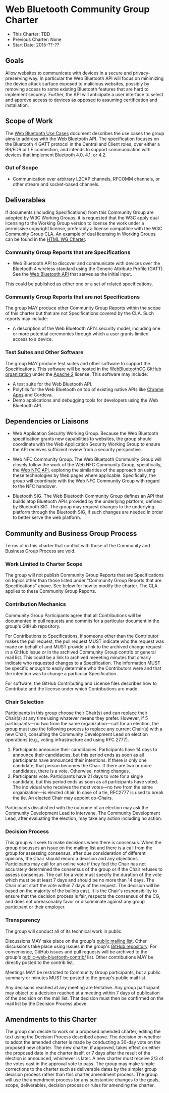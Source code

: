 # Web Bluetooth Community Group Charter

* This Charter: TBD
* Previous Charter: None
* Start Date: 2015-??-??

## Goals

Allow websites to communicate with devices in a secure and privacy-preserving way.
In particular the Web Bluetooth API will focus on
minimizing the device attack surface exposed to malicious websites,
possibly by removing access to
some existing Bluetooth features that are hard to implement securely.
Further, the API will anticipate a user interface to
select and approve access to devices as opposed to assuming certification and installation.

## Scope of Work

The [Web Bluetooth Use Cases](http://webbluetoothcg.github.io/web-bluetooth/use-cases.html)
document describes the use cases the group aims to address with the Web Bluetooth API.
The specification focuses on the Bluetooth 4 GATT protocol in the Central and Client roles,
over either a BR/EDR or LE connection, and intends to support communication with devices
that implement Bluetooth 4.0, 4.1, or 4.2.

### Out of Scope

* Communication over arbitrary L2CAP channels, RFCOMM channels,
  or other stream and socket-based channels.

## Deliverables

If documents (including Specifications) from this Community Group are adopted by W3C Working Groups,
it is requested that the W3C apply dual licensing to the Working Group version
to license the work under a permissive copyright license,
preferably a license compatible with the W3C Community Group CLA.
An example of dual licensing in Working Groups can be found in the
[HTML WG Charter](http://www.w3.org/2013/09/html-charter.html#documentlicense).

### Community Group Reports that are Specifications

* Web Bluetooth API to discover and communicate with devices over the Bluetooth 4 wireless
standard using the Generic Attribute Profile (GATT). See the
[Web Bluetooth API](http://webbluetoothcg.github.io/web-bluetooth/) that serves as the
initial input.

This could be published as either one or a set of related specifications.

### Community Group Reports that are not Specifications

The group MAY produce other Community Group Reports within the scope of this charter
but that are not Specifications covered by the CLA.
Such reports may include:

* A description of the Web Bluetooth API's security model,
  including one or more potential ceremonies through which a user grants limited access to a device.

### Test Suites and Other Software

The group MAY produce test suites and other software to support the Specifications.
This software will be hosted in the [WebBluetoothCG GitHub organization](https://github.com/WebBluetoothCG/)
under the [Apache 2](http://www.apache.org/licenses/LICENSE-2.0.html) license.
This software may include:

* A test suite for the Web Bluetooth API.
* Polyfills for the Web Bluetooth on top of existing native APIs
  like [Chrome Apps](https://github.com/WebBluetoothCG/chrome-app-polyfill) and Cordova.
* Demo applications and debugging tools for developers using the Web Bluetooth API.

## Dependencies or Liaisons

* Web Application Security Working Group.
  Because the Web Bluetooth specification grants new capabilities to websites,
  the group should coordinate with the Web Application Security Working Group to ensure
  the API receives sufficient review from a security perspective.

* Web NFC Community Group. The Web Bluetooth Community Group will closely follow the work of the
Web NFC Community Group, specifically, the [Web NFC API](http://w3c.github.io/web-nfc/),
exploring the similarities of the approach on using these technologies by Web pages where applicable.
Specifically, the group will coordinate with the Web NFC Community Group with regard to the NFC handover.

* Bluetooth SIG. The Web Bluetooth Community Group defines an API that builds atop Bluetooth
APIs provided by the underlying platform, defined by Bluetooth SIG.
  The group may request changes to the underlying platform through the Bluetooth SIG,
  if such changes are needed in order to better serve the web platform.

## Community and Business Group Process

Terms of in this charter that conflict with those of the Community and Business Group Process are void.

### Work Limited to Charter Scope

The group will not publish Community Group Reports that are
Specifications on topics other than those listed under "Community Group Reports that are Specifications" above.
See below for how to modify the charter.
The CLA applies to these Community Group Reports.

### Contribution Mechanics

Community Group Participants agree that all Contributions will be documented in pull requests and commits for a particular document in the group's GitHub repository.

For Contributions to Specifications, if someone other than the Contributor makes the pull request, the pull request MUST indicate who the request was made on behalf of and MUST provide a link to the archived change request in a GitHub Issue or in the archived Community Group contrib or general mail list. This could be a link to archived meeeting minutes that clearly indicate who requested changes to a Specification. The information MUST be specific enough to easily determine who the Contributors were and that the intention was to change a particular Specification.

For software, the GitHub Contributing and License files describes how to Contribute and the license under which Contributions are made.

### Chair Selection

Participants in this group choose their Chair(s) and
can replace their Chair(s) at any time using whatever means they prefer.
However, if 5 participants—no two from the same organization—call for an election,
the group must use the following process to replace any current Chair(s) with a new Chair,
consulting the Community Development Lead on election operations (e.g., voting infrastructure and using RFC 2777).

1. Participants announce their candidacies.
   Participants have 14 days to announce their candidacies,
   but this period ends as soon as all participants have announced their intentions.
   If there is only one candidate, that person becomes the Chair.
   If there are two or more candidates, there is a vote.
   Otherwise, nothing changes.
1. Participants vote.
   Participants have 21 days to vote for a single candidate,
   but this period ends as soon as all participants have voted.
   The individual who receives the most votes—no two from the same organization—is elected chair.
   In case of a tie, RFC2777 is used to break the tie.
   An elected Chair may appoint co-Chairs.

Participants dissatisfied with the outcome of an election may ask the Community Development Lead to intervene.
The Community Development Lead, after evaluating the election, may take any action including no action.

### Decision Process

This group will seek to make decisions when there is consensus.
When the group discusses an issue on the mailing list and there is a call from the group for assessing consensus,
after due consideration of different opinions, the Chair should record a decision and any objections.
Participants may call for an online vote if
they feel the Chair has not accurately determined the consensus of the group or if the Chair refuses to assess consensus.
The call for a vote must specify the duration of the vote
which must be at least 7 days and should be no more than 14 days.
The Chair must start the vote within 7 days of the request.
The decision will be based on the majority of the ballots cast.
It is the Chair's responsibility to ensure that the decision process is fair,
respects the consensus of the CG,
and does not unreasonably favor or discriminate against any group participant or their employer.

### Transparency

The group will conduct all of its technical work in public.

Discussions MAY take place on the group's [public mailing list](http://lists.w3.org/Archives/Public/public-web-bluetooth/). Other discussions take place using Issues in the group's [GitHub repository](https://github.com/WebBluetoothCG/). For convenience, GitHub issues and pull requests will be archived to the group's [public-web-bluetooth-contrib/](http://lists.w3.org/Archives/Public/public-web-bluetooth-contrib/) list.  Other contributions MAY be directly posted to the contrib list.

Meetings MAY be restricted to Community Group participants, but a public summary or minutes MUST be posted to the group's public mail list.

Any decisions reached at any meeting are tentative.
Any group participant may object to a decision reached at a meeting
within 7 days of publication of the decision on the mail list.
That decision must then be confirmed on the mail list by the Decision Process above.


## Amendments to this Charter

The group can decide to work on a proposed amended charter,
editing the text using the Decision Process described above.
The decision on whether to adopt the amended charter is made by
conducting a 30-day vote on the proposed new charter.
The new charter, if approved, takes effect on either the proposed date in the charter itself,
or 7 days after the result of the election is announced, whichever is later.
A new charter must receive 2/3 of the votes cast in the approval vote to pass.
The group may make simple corrections to the charter such as deliverable dates
by the simpler group decision process rather than this charter amendment process.
The group will use the amendment process for any substantive changes to the
goals, scope, deliverables, decision process or rules for amending the charter.
